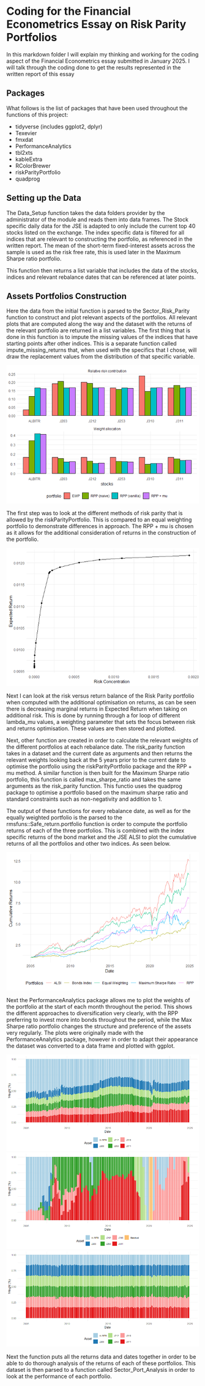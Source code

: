 # Coding for the Financial Econometrics Essay on Risk Parity Portfolios

In this markdown folder I will explain my thinking and working for the
coding aspect of the Financial Econometrics essay submitted in January
2025. I will talk through the coding done to get the results represented
in the written report of this essay

## Packages

What follows is the list of packages that have been used throughout the
functions of this project:

-   tidyverse (includes ggplot2, dplyr)
-   Texevier
-   fmxdat
-   PerformanceAnalytics
-   tbl2xts
-   kableExtra
-   RColorBrewer
-   riskParityPortfolio
-   quadprog

## Setting up the Data

The Data_Setup function takes the data folders provider by the
administrator of the module and reads them into data frames. The Stock
specific daily data for the JSE is adapted to only include the current
top 40 stocks listed on the exchange. The index specific data is
filtered for all indices that are relevant to constructing the
portfolio, as referenced in the written report. The mean of the
short-term fixed-interest assets across the sample is used as the risk
free rate, this is used later in the Maximum Sharpe ratio portfolio.

This function then returns a list variable that includes the data of the
stocks, indices and relevant rebalance dates that can be referenced at
later points.

## Assets Portfolios Construction

Here the data from the initial function is parsed to the
Sector_Risk_Parity function to construct and plot relevant aspects of
the portfolios. All relevant plots that are computed along the way and
the dataset with the returns of the relevant portfolio are returned in a
list variables. The first thing that is done in this function is to
impute the missing values of the indices that have starting points after
other indices. This is a separate function called impute_missing_returns
that, when used with the specifics that I chose, will draw the
replacement values from the distribution of that specific variable.

![](README_files/figure-markdown_github/unnamed-chunk-4-1.png)

The first step was to look at the different methods of risk parity that
is allowed by the riskParityPortfolio. This is compared to an equal
weighting portfolio to demonstrate differences in approach. The RPP + mu
is chosen as it allows for the additional consideration of returns in
the construction of the portfolio.

![](README_files/figure-markdown_github/unnamed-chunk-5-1.png)

Next I can look at the risk versus return balance of the Risk Parity
portfolio when computed with the additional optimisation on returns, as
can be seen there is decreasing marginal returns in Expected Return when
taking on additional risk. This is done by running through a for loop of
different lambda_mu values, a weighting parameter that sets the focus
between risk and returns optimisation. These values are then stored and
plotted.

Next, other function are created in order to calculate the relevant
weights of the different portfolios at each rebalance date. The
risk_parity function takes in a dataset and the current date as
arguments and then returns the relevant weights looking back at the 5
years prior to the current date to optimise the portfolio using the
riskParityPortfolio package and the RPP + mu method. A similar function
is then built for the Maximum Sharpe ratio portfolio, this function is
called max_sharpe_ratio and takes the same arguments as the risk_parity
function. This functio uses the quadprog package to optimise a portfolio
based on the maximum sharpe ratio and standard constraints such as
non-negativity and addition to 1.

The output of these functions for every rebalance date, as well as for
the equally weighted portfolio is the parsed to the
rmsfuns::Safe_return.portfolio function is order to compute the
portfolio returns of each of the three portfolios. This is combined with
the index specific returns of the bond market and the JSE ALSI to plot
the cumulative returns of all the portfolios and other two indices. As
seen below.

![](README_files/figure-markdown_github/unnamed-chunk-6-1.png)

Next the PerformanceAnalytics package allows me to plot the weights of
the portfolio at the start of each month throughout the period. This
shows the different approaches to diversification very clearly, with the
RPP preferring to invest more into bonds throughout the period, while
the Max Sharpe ratio portfolio changes the structure and preference of
the assets very regularly. The plots were originally made with the
PerformanceAnalytics package, however in order to adapt their appearance
the dataset was converted to a data frame and plotted with ggplot.

![](README_files/figure-markdown_github/unnamed-chunk-7-1.png)![](README_files/figure-markdown_github/unnamed-chunk-7-2.png)![](README_files/figure-markdown_github/unnamed-chunk-7-3.png)

Next the function puts all the returns data and dates together in order
to be able to do thorough analysis of the returns of each of these
portfolios. This dataset is then parsed to a function called
Sector_Port_Analysis in order to look at the performance of each
portfolio.
